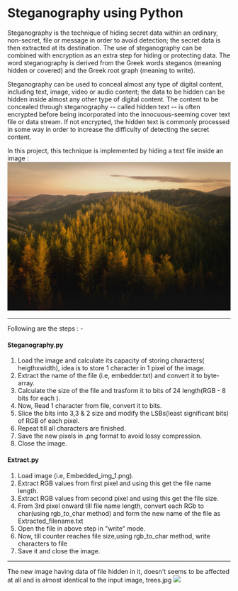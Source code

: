 # Steganography using Python

Steganography is the technique of hiding secret data within an ordinary, non-secret, file or message in order to avoid detection; the secret data is then extracted at its destination. The use of steganography can be combined with encryption as an extra step for hiding or protecting data. The word steganography is derived from the Greek words steganos (meaning hidden or covered) and the Greek root graph (meaning to write).

Steganography can be used to conceal almost any type of digital content, including text, image, video or audio content; the data to be hidden can be hidden inside almost any other type of digital content. The content to be concealed through steganography -- called hidden text -- is often encrypted before being incorporated into the innocuous-seeming cover text file or data stream. If not encrypted, the hidden text is commonly processed in some way in order to increase the difficulty of detecting the secret content.

In this project, this technique is implemented by hiding a text file inside an image  :
![](trees.jpg)

_____________________________________________________________________________________________
Following are the steps : -
#### Steganography.py

1. Load the image and calculate its capacity of storing characters( heigthxwidth),
    idea is to store 1 character in 1 pixel of the image.
2. Extract the name of the file (i.e, embedder.txt) and convert it to byte-array.
3. Calculate the size of the file and trasform it to bits of 24 length(RGB - 8 bits for each ).
4. Now, Read 1 character from file, convert it to bits.
5. Slice the bits into 3,3 & 2 size and modify the LSBs(least significant bits) of RGB of each pixel.
6. Repeat till all characters are finished.
7. Save the new pixels in .png format to avoid lossy compression.
8. Close the image.

#### Extract.py

1. Load image (i.e, Embedded_img_1.png).
2. Extract RGB values from first pixel and using this get the file name length.
3. Extract RGB values from second pixel and using this get the file size.
4. From 3rd pixel onward till file name length, convert each RGb to char(using rgb_to_char method)
    and form the new name of the file as Extracted_filename.txt
5. Open the file in above step in "write" mode.
6. Now, till counter reaches file size,using rgb_to_char method, write characters to file
7. Save it and close the image.

_________________________________________________________________________________________________________

The new image having data of file hidden in it, doesn't seems to be affected at all 
and is almost identical to the input image, trees.jpg
![](Embedded_img_1.png)
